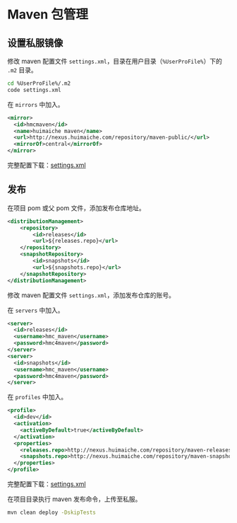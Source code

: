 # Maven 包管理

## 设置私服镜像

修改 maven 配置文件 `settings.xml`，目录在用户目录（`%UserProFile%`）下的 `.m2` 目录。

```sh
cd %UserProFile%/.m2
code settings.xml
```

在 `mirrors` 中加入。

```xml
<mirror>
  <id>hmcmaven</id>
  <name>huimaiche maven</name>
  <url>http://nexus.huimaiche.com/repository/maven-public/</url>
  <mirrorOf>central</mirrorOf>
</mirror>
```

完整配置下载：[settings.xml](https://gitlab.com/xmcar/devnote/raw/master/assets/settings.xml)

## 发布

在项目 pom 或父 pom 文件，添加发布仓库地址。

```xml
<distributionManagement>
	<repository>
		<id>releases</id>
		<url>${releases.repo}</url>
	</repository>
	<snapshotRepository>
		<id>snapshots</id>
		<url>${snapshots.repo}</url>
	</snapshotRepository>
</distributionManagement>
```

修改 maven 配置文件 `settings.xml`，添加发布仓库的账号。

在 `servers` 中加入。

```xml
<server>
  <id>releases</id>
  <username>hmc_maven</username>
  <password>hmc4maven</password>
</server>
<server>
  <id>snapshots</id>
  <username>hmc_maven</username>
  <password>hmc4maven</password>
</server>
```

在 `profiles` 中加入。

```xml
<profile>
  <id>dev</id>
  <activation>
    <activeByDefault>true</activeByDefault>
  </activation>
  <properties>
    <releases.repo>http://nexus.huimaiche.com/repository/maven-releases/</releases.repo>
    <snapshots.repo>http://nexus.huimaiche.com/repository/maven-snapshots/</snapshots.repo>
  </properties>
</profile>
```

完整配置下载：[settings.xml](https://gitlab.com/xmcar/devnote/raw/master/assets/settings.xml)

在项目目录执行 maven  发布命令，上传至私服。

```sh
mvn clean deploy -DskipTests
```

